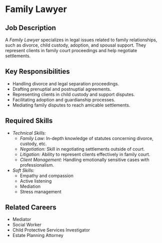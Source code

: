 # Family Lawyer

## Job Description
A *Family Lawyer* specializes in legal issues related to family relationships, such as divorce, child custody, adoption, and spousal support. They represent clients in family court proceedings and help negotiate settlements.

## Key Responsibilities
- Handling divorce and legal separation proceedings.
- Drafting prenuptial and postnuptial agreements.
- Representing clients in child custody and support disputes.
- Facilitating adoption and guardianship processes.
- Mediating family disputes to reach amicable settlements.

## Required Skills
- *Technical Skills:*
    - *Family Law:* In-depth knowledge of statutes concerning divorce, custody, etc.
    - *Negotiation:* Skill in negotiating settlements outside of court.
    - *Litigation:* Ability to represent clients effectively in family court.
    - *Client Management:* Handling emotionally sensitive cases with professionalism.
- *Soft Skills:*
    - Empathy and compassion
    - Active listening
    - Mediation
    - Stress management

## Related Careers
- Mediator
- Social Worker
- Child Protective Services Investigator
- Estate Planning Attorney